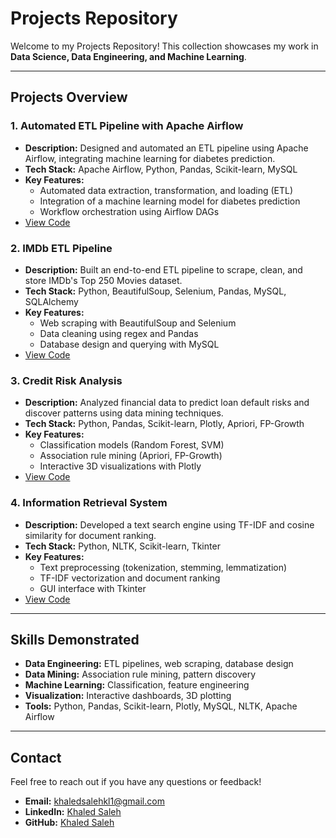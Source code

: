 # Projects Repository

Welcome to my Projects Repository! This collection showcases my work in **Data Science, Data Engineering, and Machine Learning**.

---

## Projects Overview

### 1. **Automated ETL Pipeline with Apache Airflow**
- **Description:** Designed and automated an ETL pipeline using Apache Airflow, integrating machine learning for diabetes prediction.
- **Tech Stack:** Apache Airflow, Python, Pandas, Scikit-learn, MySQL
- **Key Features:**
  - Automated data extraction, transformation, and loading (ETL)
  - Integration of a machine learning model for diabetes prediction
  - Workflow orchestration using Airflow DAGs
- [View Code](./Airflow-ETL-ML-Pipeline)

### 2. **IMDb ETL Pipeline**
- **Description:** Built an end-to-end ETL pipeline to scrape, clean, and store IMDb's Top 250 Movies dataset.
- **Tech Stack:** Python, BeautifulSoup, Selenium, Pandas, MySQL, SQLAlchemy
- **Key Features:**
  - Web scraping with BeautifulSoup and Selenium
  - Data cleaning using regex and Pandas
  - Database design and querying with MySQL
- [View Code](./IMDb-ETL-Pipeline)

### 3. **Credit Risk Analysis**
- **Description:** Analyzed financial data to predict loan default risks and discover patterns using data mining techniques.
- **Tech Stack:** Python, Pandas, Scikit-learn, Plotly, Apriori, FP-Growth
- **Key Features:**
  - Classification models (Random Forest, SVM)
  - Association rule mining (Apriori, FP-Growth)
  - Interactive 3D visualizations with Plotly
- [View Code](./Credit-Risk-Analysis)

### 4. **Information Retrieval System**
- **Description:** Developed a text search engine using TF-IDF and cosine similarity for document ranking.
- **Tech Stack:** Python, NLTK, Scikit-learn, Tkinter
- **Key Features:**
  - Text preprocessing (tokenization, stemming, lemmatization)
  - TF-IDF vectorization and document ranking
  - GUI interface with Tkinter
- [View Code](./Information-Retrieval-System)

---

## Skills Demonstrated
- **Data Engineering:** ETL pipelines, web scraping, database design
- **Data Mining:** Association rule mining, pattern discovery
- **Machine Learning:** Classification, feature engineering
- **Visualization:** Interactive dashboards, 3D plotting
- **Tools:** Python, Pandas, Scikit-learn, Plotly, MySQL, NLTK, Apache Airflow

---

## Contact
Feel free to reach out if you have any questions or feedback!  
- **Email:** [khaledsalehkl1@gmail.com](mailto:khaledsalehkl1@gmail.com)  
- **LinkedIn:** [Khaled Saleh](https://www.linkedin.com/in/khaled-saleh-703748269/)  
- **GitHub:** [Khaled Saleh]([Khaled-Saleh-KL1](https://github.com/Khaled-Saleh-KL1))  
